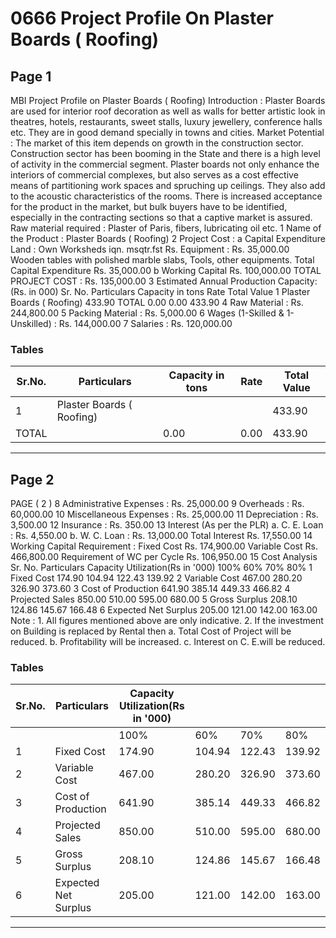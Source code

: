 # 0666 Project Profile On Plaster Boards ( Roofing)

## Page 1

MBI Project Profile on Plaster Boards ( Roofing) Introduction : Plaster Boards are used for interior roof decoration as well as walls for better artistic look in theatres, hotels, restaurants, sweet stalls, luxury jewellery, conference halls etc. They are in good demand specially in towns and cities. Market Potential : The market of this item depends on growth in the construction sector. Construction sector has been booming in the State and there is a high level of activity in the commercial segment. Plaster boards not only enhance the interiors of commercial complexes, but also serves as a cost effective means of partitioning work spaces and spruching up ceilings. They also add to the acoustic characteristics of the rooms. There is increased acceptance for the product in the market, but bulk buyers have to be identified, especially in the contracting sections so that a captive market is assured. Raw material required : Plaster of Paris, fibers, lubricating oil etc. 1 Name of the Product : Plaster Boards ( Roofing) 2 Project Cost : a Capital Expenditure Land : Own Worksheds iqn. msqtr.fst Rs. Equipment : Rs. 35,000.00 Wooden tables with polished marble slabs, Tools, other equipments. Total Capital Expenditure Rs. 35,000.00 b Working Capital Rs. 100,000.00 TOTAL PROJECT COST : Rs. 135,000.00 3 Estimated Annual Production Capacity: (Rs. in 000) Sr. No. Particulars Capacity in tons Rate Total Value 1 Plaster Boards ( Roofing) 433.90 TOTAL 0.00 0.00 433.90 4 Raw Material : Rs. 244,800.00 5 Packing Material : Rs. 5,000.00 6 Wages (1-Skilled & 1-Unskilled) : Rs. 144,000.00 7 Salaries : Rs. 120,000.00

### Tables

| Sr.No. | Particulars | Capacity in tons | Rate | Total Value |
|---|---|---|---|---|
| 1 | Plaster Boards ( Roofing) |  |  | 433.90 |
| TOTAL |  | 0.00 | 0.00 | 433.90 |

---

## Page 2

PAGE ( 2 ) 8 Administrative Expenses : Rs. 25,000.00 9 Overheads : Rs. 60,000.00 10 Miscellaneous Expenses : Rs. 25,000.00 11 Depreciation : Rs. 3,500.00 12 Insurance : Rs. 350.00 13 Interest (As per the PLR) a. C. E. Loan : Rs. 4,550.00 b. W. C. Loan : Rs. 13,000.00 Total Interest Rs. 17,550.00 14 Working Capital Requirement : Fixed Cost Rs. 174,900.00 Variable Cost Rs. 466,800.00 Requirement of WC per Cycle Rs. 106,950.00 15 Cost Analysis Sr. No. Particulars Capacity Utilization(Rs in '000) 100% 60% 70% 80% 1 Fixed Cost 174.90 104.94 122.43 139.92 2 Variable Cost 467.00 280.20 326.90 373.60 3 Cost of Production 641.90 385.14 449.33 466.82 4 Projected Sales 850.00 510.00 595.00 680.00 5 Gross Surplus 208.10 124.86 145.67 166.48 6 Expected Net Surplus 205.00 121.00 142.00 163.00 Note : 1. All figures mentioned above are only indicative. 2. If the investment on Building is replaced by Rental then a. Total Cost of Project will be reduced. b. Profitability will be increased. c. Interest on C. E.will be reduced.

### Tables

| Sr.No. | Particulars | Capacity Utilization(Rs in '000) |  |  |  |
|---|---|---|---|---|---|
|  |  | 100% | 60% | 70% | 80% |
| 1 | Fixed Cost | 174.90 | 104.94 | 122.43 | 139.92 |
| 2 | Variable Cost | 467.00 | 280.20 | 326.90 | 373.60 |
| 3 | Cost of Production | 641.90 | 385.14 | 449.33 | 466.82 |
| 4 | Projected Sales | 850.00 | 510.00 | 595.00 | 680.00 |
| 5 | Gross Surplus | 208.10 | 124.86 | 145.67 | 166.48 |
| 6 | Expected Net Surplus | 205.00 | 121.00 | 142.00 | 163.00 |

---
